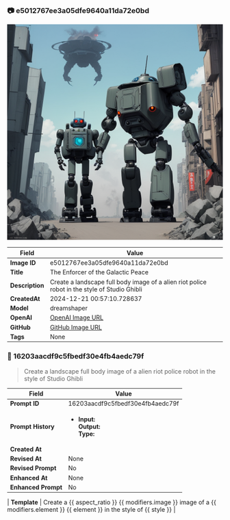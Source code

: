 

### 📷 e5012767ee3a05dfe9640a11da72e0bd 


![data.id](./e5012767ee3a05dfe9640a11da72e0bd.jpg)


| Field          | Value                                                                                                                     |
|----------------|---------------------------------------------------------------------------------------------------------------------------|
| **Image ID**             | e5012767ee3a05dfe9640a11da72e0bd                                                                                                             |
| **Title**           | The Enforcer of the Galactic Peace                                                                                                       |
| **Description**           | Create a landscape full body image of a alien riot police robot in the style of Studio Ghibli                                                                                                       |
| **CreatedAt**        | 2024-12-21 00:57:10.728637                                                                                                        |
| **Model**        | dreamshaper                                                                                                        |
| **OpenAI**         | [OpenAI Image URL](http://192.168.1.85:8081/generated-images/b643124499238.png)                                                                                |
| **GitHub**         | [GitHub Image URL](https://raw.githubusercontent.com/Caneta-Silva/studio-ghibli/refs/heads/main/images/e5012767ee3a05dfe9640a11da72e0bd/e5012767ee3a05dfe9640a11da72e0bd.jpg)                                                                                |
| **Tags**       | None                                                                                                                   |

### 📜 16203aacdf9c5fbedf30e4fb4aedc79f

> Create a landscape full body image of a alien riot police robot in the style of Studio Ghibli

| Field          | Value                                                                                                                                                                      |
|----------------|----------------------------------------------------------------------------------------------------------------------------------------------------------------------------|
| **Prompt ID**  | 16203aacdf9c5fbedf30e4fb4aedc79f                                                                                                                                                            |
| **Prompt History** | <ul><li>**Input:**  <br> **Output:**  <br> **Type:** </li></ul> |
| **Created At** |                                                                                                                                                    |
| **Revised At** | None                                                                                                                                                   |
| **Revised Prompt** | No                                                                                                                                                                      |
| **Enhanced At** | None                                                                                                                                                  |
| **Enhanced Prompt** | No                                                                                                                                                                    |

| **Template**   | Create a {{ aspect_ratio }} {{ modifiers.image }} image of a {{ modifiers.element }} {{ element }} in the style of {{ style }}                                                                                                                                           |


